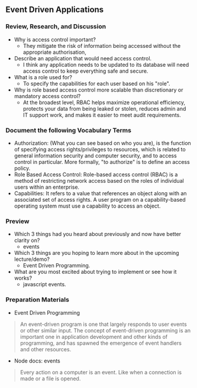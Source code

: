 ## Event Driven Applications


### Review, Research, and Discussion
- Why is access control important?
    - They mitigate the risk of information being accessed without the appropriate authorisation,
- Describe an application that would need access control.
    - I think any application needs to be updated to its database will need access control to keep everything safe and secure.
- What is a role used for?
    - To specify the capabilities for each user based on his "role".
- Why is role based access control more scalable than discretionary or mandatory access control?
    - At the broadest level, RBAC helps maximize operational efficiency, protects your data from being leaked or stolen, reduces admin and IT support work, and makes it easier to meet audit requirements.


### Document the following Vocabulary Terms
- Authorization: (What you can see based on who you are), is the function of specifying access rights/privileges to resources, which is related to general information security and computer security, and to access control in particular. More formally, "to authorize" is to define an access policy.
- Role Based Access Control: Role-based access control (RBAC) is a method of restricting network access based on the roles of individual users within an enterprise. 
- Capabilities: It refers to a value that references an object along with an associated set of access rights. A user program on a capability-based operating system must use a capability to access an object.

### Preview
- Which 3 things had you heard about previously and now have better clarity on?
    - events
- Which 3 things are you hoping to learn more about in the upcoming lecture/demo?
    - Event Driven Programming.
- What are you most excited about trying to implement or see how it works?
    - javascript events.

### Preparation Materials
- Event Driven Programming
> An event-driven program is one that largely responds to user events or other similar input. The concept of event-driven programming is an important one in application development and other kinds of programming, and has spawned the emergence of event handlers and other resources.

- Node docs: events
> Every action on a computer is an event. Like when a connection is made or a file is opened.

